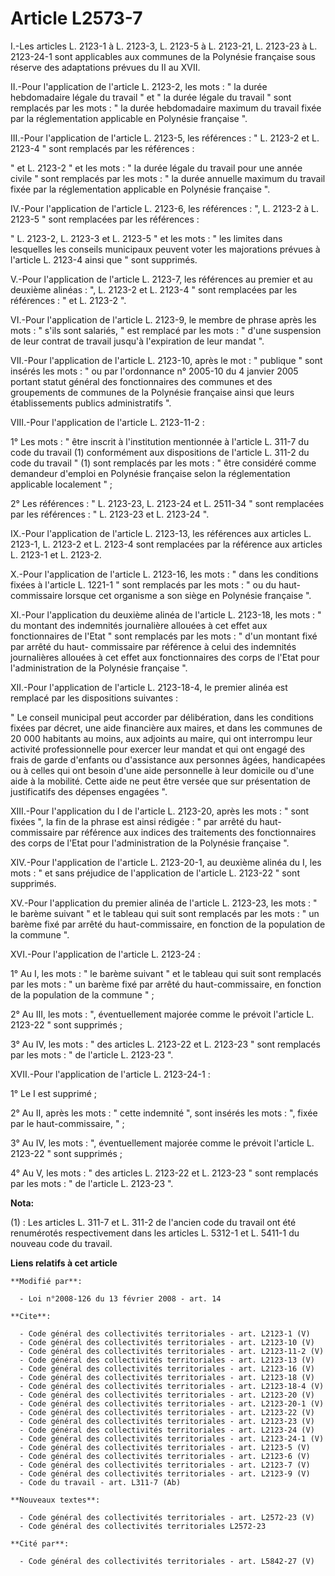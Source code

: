 # Article L2573-7

I.-Les articles L. 2123-1 à L. 2123-3, L. 2123-5 à L. 2123-21, L. 2123-23 à L. 2123-24-1 sont applicables aux communes de la
Polynésie française sous réserve des adaptations prévues du II au XVII. 

II.-Pour l'application de l'article L. 2123-2, les mots : " la durée hebdomadaire légale du travail " et " la durée légale du
travail " sont remplacés par les mots : " la durée hebdomadaire maximum du travail fixée par la réglementation applicable en
Polynésie française ". 

III.-Pour l'application de l'article L. 2123-5, les références : " L. 2123-2 et L. 2123-4 " sont remplacés par les
références : 

" et L. 2123-2 " et les mots : " la durée légale du travail pour une année civile " sont remplacés par les mots : " la durée
annuelle maximum du travail fixée par la réglementation applicable en Polynésie française ". 

IV.-Pour l'application de l'article L. 2123-6, les références : ", L. 2123-2 à L. 2123-5 " sont remplacées par les
références : 

" L. 2123-2, L. 2123-3 et L. 2123-5 " et les mots : " les limites dans lesquelles les conseils municipaux peuvent voter les
majorations prévues à l'article L. 2123-4 ainsi que " sont supprimés.

V.-Pour l'application de l'article L. 2123-7, les références au premier et au deuxième alinéas : ", L. 2123-2 et L. 2123-4 "
sont remplacées par les références : " et L. 2123-2 ". 

VI.-Pour l'application de l'article L. 2123-9, le membre de phrase après les mots : " s'ils sont salariés, " est remplacé par
les mots : " d'une suspension de leur contrat de travail jusqu'à l'expiration de leur mandat ". 

VII.-Pour l'application de l'article L. 2123-10, après le mot : " publique " sont insérés les mots : " ou par l'ordonnance n°
2005-10 du 4 janvier 2005 portant statut général des fonctionnaires des communes et des groupements de communes de la
Polynésie française ainsi que leurs établissements publics administratifs ". 

VIII.-Pour l'application de l'article L. 2123-11-2 : 

1° Les mots : " être inscrit à l'institution mentionnée à l'article L. 311-7 du code du travail  (1) conformément aux
dispositions de l'article L. 311-2 du code du travail " (1) sont remplacés par les mots : " être considéré comme demandeur
d'emploi en Polynésie française selon la réglementation applicable localement " ; 

2° Les références : " L. 2123-23, L. 2123-24 et L. 2511-34 " sont remplacées par les références : " L. 2123-23 et L. 2123-24
". 

IX.-Pour l'application de l'article L. 2123-13, les références aux articles L. 2123-1, L. 2123-2 et L. 2123-4 sont remplacées
par la référence aux articles L. 2123-1 et L. 2123-2.

X.-Pour l'application de l'article L. 2123-16, les mots : " dans les conditions fixées à l'article L. 1221-1 " sont remplacés
par les mots : " ou du haut-commissaire lorsque cet organisme a son siège en Polynésie française ". 

XI.-Pour l'application du deuxième alinéa de l'article L. 2123-18, les mots : " du montant des indemnités journalière
allouées à cet effet aux fonctionnaires de l'Etat " sont remplacés par les mots : " d'un montant fixé par arrêté du haut-
commissaire par référence à celui des indemnités journalières allouées à cet effet aux fonctionnaires des corps de l'Etat
pour l'administration de la Polynésie française ". 

XII.-Pour l'application de l'article L. 2123-18-4, le premier alinéa est remplacé par les dispositions suivantes : 

" Le conseil municipal peut accorder par délibération, dans les conditions fixées par décret, une aide financière aux maires,
et dans les communes de 20 000 habitants au moins, aux adjoints au maire, qui ont interrompu leur activité professionnelle
pour exercer leur mandat et qui ont engagé des frais de garde d'enfants ou d'assistance aux personnes âgées, handicapées ou à
celles qui ont besoin d'une aide personnelle à leur domicile ou d'une aide à la mobilité. Cette aide ne peut être versée que
sur présentation de justificatifs des dépenses engagées ". 

XIII.-Pour l'application du I de l'article L. 2123-20, après les mots : " sont fixées ", la fin de la phrase est ainsi
rédigée : " par arrêté du haut-commissaire par référence aux indices des traitements des fonctionnaires des corps de l'Etat
pour l'administration de la Polynésie française ". 

XIV.-Pour l'application de l'article L. 2123-20-1, au deuxième alinéa du I, les mots : " et sans préjudice de l'application
de l'article L. 2123-22 " sont supprimés. 

XV.-Pour l'application du premier alinéa de l'article L. 2123-23, les mots : " le barème suivant " et le tableau qui suit
sont remplacés par les mots : " un barème fixé par arrêté du haut-commissaire, en fonction de la population de la commune ". 

XVI.-Pour l'application de l'article L. 2123-24 : 

1° Au I, les mots : " le barème suivant " et le tableau qui suit sont remplacés par les mots : " un barème fixé par arrêté du
haut-commissaire, en fonction de la population de la commune " ; 

2° Au III, les mots : ", éventuellement majorée comme le prévoit l'article L. 2123-22 " sont supprimés ; 

3° Au IV, les mots : " des articles L. 2123-22 et L. 2123-23 " sont remplacés par les mots : " de l'article L. 2123-23 ". 

XVII.-Pour l'application de l'article L. 2123-24-1 : 

1° Le I est supprimé ; 

2° Au II, après les mots : " cette indemnité ", sont insérés les mots : ", fixée par le haut-commissaire, " ; 

3° Au IV, les mots : ", éventuellement majorée comme le prévoit l'article L. 2123-22 " sont supprimés ; 

4° Au V, les mots : " des articles L. 2123-22 et L. 2123-23 " sont remplacés par les mots : " de l'article L. 2123-23 ".

**Nota:**

(1) :   Les articles L. 311-7 et L. 311-2 de l'ancien code du travail ont été renumérotés respectivement dans les articles L.
5312-1 et L. 5411-1 du nouveau code du travail.

**Liens relatifs à cet article**

	**Modifié par**:

	  - Loi n°2008-126 du 13 février 2008 - art. 14

	**Cite**:

	  - Code général des collectivités territoriales - art. L2123-1 (V)
	  - Code général des collectivités territoriales - art. L2123-10 (V)
	  - Code général des collectivités territoriales - art. L2123-11-2 (V)
	  - Code général des collectivités territoriales - art. L2123-13 (V)
	  - Code général des collectivités territoriales - art. L2123-16 (V)
	  - Code général des collectivités territoriales - art. L2123-18 (V)
	  - Code général des collectivités territoriales - art. L2123-18-4 (V)
	  - Code général des collectivités territoriales - art. L2123-20 (V)
	  - Code général des collectivités territoriales - art. L2123-20-1 (V)
	  - Code général des collectivités territoriales - art. L2123-22 (V)
	  - Code général des collectivités territoriales - art. L2123-23 (V)
	  - Code général des collectivités territoriales - art. L2123-24 (V)
	  - Code général des collectivités territoriales - art. L2123-24-1 (V)
	  - Code général des collectivités territoriales - art. L2123-5 (V)
	  - Code général des collectivités territoriales - art. L2123-6 (V)
	  - Code général des collectivités territoriales - art. L2123-7 (V)
	  - Code général des collectivités territoriales - art. L2123-9 (V)
	  - Code du travail - art. L311-7 (Ab)

	**Nouveaux textes**:

	  - Code général des collectivités territoriales - art. L2572-23 (V)
	  - Code général des collectivités territoriales L2572-23

	**Cité par**:

	  - Code général des collectivités territoriales - art. L5842-27 (V)
